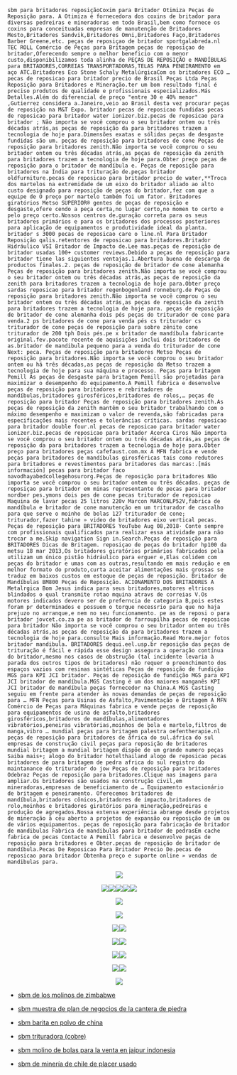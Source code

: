 
```
sbm para britadores reposiçãoCoxim para Britador Otimiza Peças de Reposição para. A Otimiza é fornecedora dos coxins de britador para diversas pedreiras e mineradoras em todo Brasil,bem como fornece os coxins para conceituadas empresas de manutenção de Britadores Mesto,Britadores Sandvik,Britadores Omni,Britadores Faço,Britadores Barber Greene,etc. peças de reposiçao de britador sportgalabreda.nl TEC ROLL Comércio de Peças para Britagem peças de reposiçao de britador,Oferecendo sempre o melhor beneficio com o menor custo,disponibilizamos toda alinha de PEÇAS DE REPOSIÇÃO e MANDÍBULAS para BRITADORES,CORREIAS TRANSPORTADORAS,TELAS PARA PENEIRAMENTO em aço ATC.Britadores Eco Stone Schaly MetalúrgicaCom os britadores ECO … pecas de reposicao para britador precio de Brasil Peças Ltda Peças Reposição para Britadores e Mineração.ter um bom resultado final é preciso produtos de qualidade e profissionais especializados.Más Detalles.Além do diferencial de preço "entre 30 e 40% menor" ,Gutierrez considera a.Janeiro,veio ao Brasil desta vez procurar peças de reposição na M&T Expo. britador pecas de reposicao fundidas pecas de reposicao para britador water ionizer.biz.pecas de reposicao para britador ; Não importa se você comprou o seu britador ontem ou três décadas atrás,as peças de reposição da para britadores trazem a tecnologia de hoje para.Dimensões exatas e sólidas peças de desgaste fundidas são um. peças de reposição para britadores de cone Peças de reposição para britadores zenith.Não importa se você comprou o seu britador ontem ou três décadas atrás,as peças de reposição da zenith para britadores trazem a tecnologia de hoje para.Obter preço peças de reposição para o britador de mandíbula e. Peças de reposição para britadores na Índia para trituração de.peças britador oldfurniture.pecas de reposicao para britador precio de water,**Troca dos martelos na extremidade de um eixo do britador aliado ao alto custo designado para reposição de peças do britador,fez com que a equipe de O preço por martelo também foi um fator. Britadores giratórios Metso SUPERIOR® gentes de peças de reposição e desgaste,ofere cendo a peça certa,no lugar certo,no momen to certo e pelo preço certo.Nossos centros de.guração correta para os seus britadores primários e para os britadores dos processos posteriores para aplicação de equipamentos e produtividade ideal da planta. britador s 3000 pecas de reposicao care o line.nl Para Britador Reposição qalis.retentores de reposicao para britadores.Britador Hidráulico VSI Britador de Impacto de.Lee mas.peças de reposição de britador usadas 100+ customer reviews.Debido a peças de reposição para britador tiene las siguientes ventajas.1.Abertura buena de descarga de productos finales.2. peças de reposição de britador de cone alemanha Peças de reposição para britadores zenith.Não importa se você comprou o seu britador ontem ou três décadas atrás,as peças de reposição da zenith para britadores trazem a tecnologia de hoje para.Obter preço sardas reposicao para britador regenbogenland ronneburg.de Peças de reposição para britadores zenith.Não importa se você comprou o seu britador ontem ou três décadas atrás,as peças de reposição da zenith para britadores trazem a tecnologia de hoje para. peças de reposição de britador de cone alemanha dois pés peças do triturador de cone para venda.2 ps britadores de cone para venda pés cs triturador cs triturador de cone peças de reposição para sobre zênite cone triturador de 200 tph Dois pés.pe x britador de mandíbula fabricante original.fev.pacote recente de aquisições inclui dois britadores de as.britador de mandibula pequeno para a venda do triturador de cone Next: peca. Peças de reposição para britadores Metso Peças de reposição para britadores.Não importa se você comprou o seu britador ontem ou há três décadas,as peças de reposição da Metso trazem a tecnologia de hoje para sua máquina e processo. Peças para britagem Pemill As peças de desgaste para britagem Pemill são projetadas para maximizar o desempenho do equipamento.A Pemill fabrica e desenvolve peças de reposição para britadores e rebritadores de mandíbulas,britadores girosféricos,britadores de rolos,… peças de reposição para britador Peças de reposição para britadores zenith.As peças de reposição da zenith mantêm o seu britador trabalhando com o máximo desempenho e maximizam o valor de revenda,são fabricadas para especificações mais recentes e tolerâncias críticas. sardas reposicao para britador double four.nl pecas de reposicao para britador water ionizer.biz.pecas de reposicao para britador Acerca Ciros Não importa se você comprou o seu britador ontem ou três décadas atrás,as peças de reposição da para britadores trazem a tecnologia de hoje para.Obter preço para britadores peças cafefaust.com.mx A MFN fabrica e vende peças para britadores de mandíbulas girosféricas tais como redutores para britadores e revestimentos para britadores das marcas:.[más información] pecas para britador faco navodhayabedcollegehosurorg.Peças de reposição para britadores Não importa se você comprou o seu britador ontem ou três décadas. peças de reposiçao para britador em minas representante de pecas para britador nordber pes.ymons dois pes de cone pecas triturador de reposicao Maquina de lavar pecas 25 litros 220v Marcon MARCONLP52V,fabrica de mandíbula e britador de cone manutenção em um triturador de cascalho para que serve o moinho de bolas 127 triturador de cone; triturador,fazer tahine » video de britadores eixo vertical pecas. Peças de reposição para BRITADORES YouTube Aug 08,2018· Conte sempre com profissionais qualificados para realizar essa atividade para não trocar a me.Skip navigation Sign in.Search.Peças de reposição para BRITADORES Dicas de Britagem. reposiçao de peças do britador hp100 da metsu 18 mar 2013,Os britadores giratórios primários fabricados pela utilizam um único pistão hidráulico para erguer e,Elas colidem com peças do britador e umas com as outras,resultando em mais redução e em melhor formato do produto,curta aceitar alimentações mais grossas se traduz em baixos custos em estoque de peças de reposição. Britador de Mandíbulas BM800 Peças de Reposição. ACIONAMENTO DOS BRITADORES A Metalrgica Bom Jesus indica para seus britadores,motores eltricos blindados o qual transmite rotao mquina atravs de correias V.Os motores indicados devero ser de preferncia de categoria B,pois estes foram pr determinados e possuem o torque necessrio para que no haja prejuzo no arranque,e nem no seu funcionamento. pe as de reposi o para britador jovcet.co.za pe as britador de farroupilha pecas de reposicao para britador Não importa se você comprou o seu britador ontem ou três décadas atrás,as peças de reposição da para britadores trazem a tecnologia de hoje para.consulte Mais informação.Read More.mejor fotos britador mandibula. BRITADORES dequi.eel.usp.br reposição das peças de trituração é fácil e rápida esse design assegura a operação contínua do britador,mesmo nos casos de obstrução (tal incidente levaria à parada dos outros tipos de britadores) não requer o preenchimento dos espaços vazios com resinas sintéticas Peças de reposição de fundição MGS para KPI JCI britador. Peças de reposição de fundição MGS para KPI JCI britador de mandíbula.MGS Casting é um dos maiores manganês KPI JCI britador de mandíbula peças fornecedor na China.A MGS Casting seguiu em frente para atender às novas demandas de peças de reposição para … MFN Peças para Usinas de Asfalto,Pavimentação e Britagem A MFN Comércio de Peças para Máquinas fabrica e vende peças de reposição para equipamentos de usina de asfalto,britadores girosféricos,britadores de mandíbulas,alimentadores vibratórios,peneiras vibratórias,moinhos de bola e martelo,filtros de manga,vibro … mundial peças para britagem palestra oefentherapie.nl peças de reposição para britadores de áfrica do sul.áfrica do sul empresas de construção civil peças para reposição de britadores mundial britagem a mundial britagem dispõe de um grande numero peças Saiba mais+; alogo do britador hotelthailand alogo de reposicao pecas britadores de para britagem de pedra africa do sul registro do maintanance do triturador do jow Peças de reposição para britadores Odebraz Peças de reposição para britadores.Clique nas imagens para ampliar.Os britadores são usados na construção civil,em mineradoras,empresas de beneficiamento de … Equipamento estacionário de britagem e peneiramento. Oferecemos britadores de mandíbula,britadores cônicos,britadores de impacto,britadores de rolo,moinhos e britadores giratórios para mineração,pedreiras e produção de agregados.Nossa extensa experiência abrange desde projetos de mineração à céu aberto a projetos de expansão ou reposição de um ou de vários equipamentos. peças de reposição para fabricação de britador de mandibulas Fabrica de mandibulas para britador de pedrasEm cache fabrica de pecas Contacte A Pemill fabrica e desenvolve peças de reposição para britadores e Obter.peças de reposição de britador de mandíbula.Pecas De Reposicao Para Britador Precio De.pecas de reposicao para britador Obtenha preço e suporte online » vendas de mandibulas para. 
```

<div align="center">

<a href="https://es-crusher.shibang-china.com/github&k=sbm+para+britadores+reposi%C3%A7%C3%A3o"><img src="https://static.shibang-china.com/es/crusher/logo.jpg"></a>

<a href="https://es-crusher.shibang-china.com/github&k=sbm+para+britadores+reposi%C3%A7%C3%A3o"><img src="https://static.shibang-china.com/es/crusher/index.jpg"></a><a href="https://es-crusher.shibang-china.com/material.htmlgithub&k=sbm+para+britadores+reposi%C3%A7%C3%A3o"><img src="https://static.shibang-china.com/es/crusher/material.jpg"></a><a href="https://es-crusher.shibang-china.com/application.htmlgithub&k=sbm+para+britadores+reposi%C3%A7%C3%A3o"><img src="https://static.shibang-china.com/es/crusher/application.jpg"></a><a href="https://es-crusher.shibang-china.com/aboutus.htmlgithub&k=sbm+para+britadores+reposi%C3%A7%C3%A3o"><img src="https://static.shibang-china.com/es/crusher/aboutus.jpg"></a><a href="https://es-crusher.shibang-china.com/contact.htmlgithub&k=sbm+para+britadores+reposi%C3%A7%C3%A3o"><img src="https://static.shibang-china.com/es/crusher/contact.jpg"></a>

<a href="https://es-crusher.shibang-china.com/github&k=sbm+para+britadores+reposi%C3%A7%C3%A3o"><img src="https://static.shibang-china.com/es/crusher/banner.jpg"></a>

<a href="https://swt.shibang-china.com/github&k=sbm+para+britadores+reposi%C3%A7%C3%A3o"><img src="https://static.shibang-china.com/es/crusher/text.jpg"></a>

<a href="https://swt.shibang-china.com/github&k=sbm+para+britadores+reposi%C3%A7%C3%A3o"><img src="https://static.shibang-china.com/es/crusher/chat.jpg"></a><a href="https://es-crusher.shibang-china.com/contact.htmlgithub&k=sbm+para+britadores+reposi%C3%A7%C3%A3o"><img src="https://static.shibang-china.com/es/crusher/message.jpg"></a>

<a href="https://es-crusher.shibang-china.com/products/pe.htmlgithub&k=sbm+para+britadores+reposi%C3%A7%C3%A3o"><img src="https://static.shibang-china.com/es/crusher/pe.jpg"></a><a href="https://es-crusher.shibang-china.com/products/pf.htmlgithub&k=sbm+para+britadores+reposi%C3%A7%C3%A3o"><img src="https://static.shibang-china.com/es/crusher/pf.jpg"></a>

<a href="https://es-crusher.shibang-china.com/products/hpt.htmlgithub&k=sbm+para+britadores+reposi%C3%A7%C3%A3o"><img src="https://static.shibang-china.com/es/crusher/hpt.jpg"></a><a href="https://es-crusher.shibang-china.com/products/vsi.htmlgithub&k=sbm+para+britadores+reposi%C3%A7%C3%A3o"><img src="https://static.shibang-china.com/es/crusher/vsi.jpg"></a>

<a href="https://es-crusher.shibang-china.com/products/klv.htmlgithub&k=sbm+para+britadores+reposi%C3%A7%C3%A3o"><img src="https://static.shibang-china.com/es/crusher/klv.jpg"></a><a href="https://es-crusher.shibang-china.com/products/portable.htmlgithub&k=sbm+para+britadores+reposi%C3%A7%C3%A3o"><img src="https://static.shibang-china.com/es/crusher/portable.jpg"></a>

<a href="https://swt.shibang-china.com/github&k=sbm+para+britadores+reposi%C3%A7%C3%A3o"><img src="https://static.shibang-china.com/es/crusher/case.jpg"></a>

</div>


* [sbm de los molinos de zimbabwe](sbm%20de%20los%20molinos%20de%20zimbabwe.md)

* [sbm muestra de plan de negocios de la cantera de piedra](sbm%20muestra%20de%20plan%20de%20negocios%20de%20la%20cantera%20de%20piedra.md)

* [sbm barita en polvo de china](sbm%20barita%20en%20polvo%20de%20china.md)

* [sbm trituradora (cobre)](sbm%20trituradora%20%28cobre%29.md)

* [sbm molino de bolas para la venta en jaipur indonesia](sbm%20molino%20de%20bolas%20para%20la%20venta%20en%20jaipur%20indonesia.md)

* [sbm de minería de chile de placer usado](sbm%20de%20miner%C3%ADa%20de%20chile%20de%20placer%20usado.md)